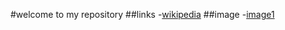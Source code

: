 #welcome to my repository
##links
-[wikipedia](https://en.wikipedia.org)
##image
-[image1](Documents/photo.jpg)